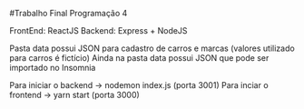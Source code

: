 #Trabalho Final Programação 4

FrontEnd: ReactJS
Backend: Express + NodeJS

Pasta data possui JSON para cadastro de carros e marcas (valores utilizado para carros é fictício)
Ainda na pasta data possui JSON que pode ser importado no Insomnia

Para iniciar o backend -> nodemon index.js (porta 3001)
Para inciar o frontend -> yarn start (porta 3000)